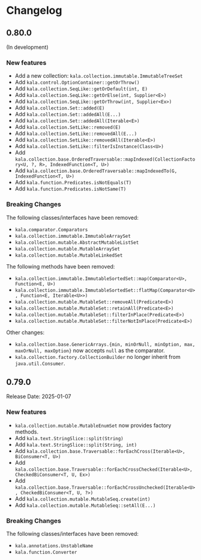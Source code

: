 # Changelog

## 0.80.0

(In development)

### New features

* Add a new collection: `kala.collection.immutable.ImmutableTreeSet`
* Add `kala.control.OptionContainer::getOrThrow()`
* Add `kala.collection.SeqLike::getOrDefault(int, E)`
* Add `kala.collection.SeqLike::getOrElse(int, Supplier<E>)`
* Add `kala.collection.SeqLike::getOrThrow(int, Supplier<Ex>)`
* Add `kala.collection.Set::added(E)`
* Add `kala.collection.Set::addedAll(E...)`
* Add `kala.collection.Set::addedAll(Iterable<E>)`
* Add `kala.collection.SetLike::removed(E)`
* Add `kala.collection.SetLike::removedAll(E...)`
* Add `kala.collection.SetLike::removedAll(Iterable<E>)`
* Add `kala.collection.SetLike::filterIsInstance(Class<U>)`
* Add `kala.collection.base.OrderedTraversable::mapIndexed(CollectionFactory<U, ?, R>, IndexedFunction<T, U>)`
* Add `kala.collection.base.OrderedTraversable::mapIndexedTo(G, IndexedFunction<T, U>)`
* Add `kala.function.Predicates.isNotEquals(T)`
* Add `kala.function.Predicates.isNotSame(T)`

### Breaking Changes

The following classes/interfaces have been removed:

* `kala.comparator.Comparators`
* `kala.collection.immutable.ImmutableArraySet`
* `kala.collection.mutable.AbstractMutableListSet`
* `kala.collection.mutable.MutableArraySet`
* `kala.collection.mutable.MutableLinkedSet`

The following methods have been removed:

* `kala.collection.immutable.ImmutableSortedSet::map(Comparator<U>, Function<E, U>)`
* `kala.collection.immutable.ImmutableSortedSet::flatMap(Comparator<U>, Function<E, Iterable<U>>)`
* `kala.collection.mutable.MutableSet::removeAll(Predicate<E>)`
* `kala.collection.mutable.MutableSet::retainAll(Predicate<E>)`
* `kala.collection.mutable.MutableSet::filterInPlace(Predicate<E>)`
* `kala.collection.mutable.MutableSet::filterNotInPlace(Predicate<E>)`

Other changes:

* `kala.collection.base.GenericArrays.{min, minOrNull, minOption, max, maxOrNull, maxOption}` now accepts `null` as the comparator.
* `kala.collection.factory.CollectionBuilder` no longer inherit from `java.util.Consumer`.

## 0.79.0

Release Date: 2025-01-07

### New features

* `kala.collection.mutable.MutableEnumSet` now provides factory methods.
* Add `kala.text.StringSlice::split(String)`
* Add `kala.text.StringSlice::split(String, int)`
* Add `kala.collection.base.Traversable::forEachCross(Iterable<U>, BiConsumer<T, U>)`
* Add `kala.collection.base.Traversable::forEachCrossChecked(Iterable<U>, CheckedBiConsumer<T, U, Ex>)`
* Add `kala.collection.base.Traversable::forEachCrossUnchecked(Iterable<U>, CheckedBiConsumer<T, U, ?>)`
* Add `kala.collection.mutable.MutableSeq.create(int)`
* Add `kala.collection.mutable.MutableSeq::setAll(E...)`

### Breaking Changes

The following classes/interfaces have been removed:

* `kala.annotations.UnstableName`
* `kala.function.Converter`
